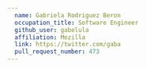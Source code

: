 ```yaml
---
  name: Gabriela Rodriguez Beron
  occupation_title: Software Engineer
  github_user: gabelula
  affiliation: Mozilla
  link: https://twitter.com/gaba
  pull_request_number: 473
---
```

